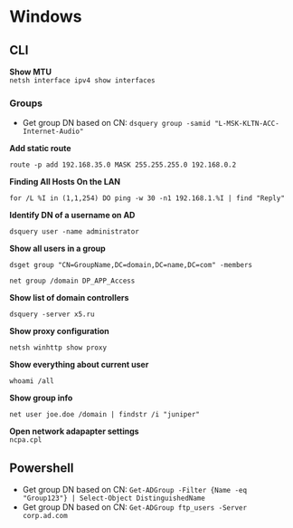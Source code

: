 # Windows

## CLI

**Show MTU**  
`netsh interface ipv4 show interfaces`  

### Groups

- Get group DN based on CN: `dsquery group -samid "L-MSK-KLTN-ACC-Internet-Audio"`

**Add static route**

```
route -p add 192.168.35.0 MASK 255.255.255.0 192.168.0.2
```

**Finding All Hosts On the LAN**

```
for /L %I in (1,1,254) DO ping -w 30 -n1 192.168.1.%I | find "Reply"
```

**Identify DN of a username on AD**

```
dsquery user -name administrator
```

**Show all users in a group**

```
dsget group "CN=GroupName,DC=domain,DC=name,DC=com" -members

net group /domain DP_APP_Access
```

**Show list of domain controllers**

```
dsquery -server x5.ru
```

**Show proxy configuration**

```
netsh winhttp show proxy
```

**Show everything about current user**

```
whoami /all
```

**Show group info**

```
net user joe.doe /domain | findstr /i "juniper"
```

**Open network adapapter settings**  
`ncpa.cpl`

## Powershell

- Get group DN based on CN: `Get-ADGroup -Filter {Name -eq "Group123"} | Select-Object DistinguishedName`
- Get group DN based on CN: `Get-ADGroup ftp_users -Server corp.ad.com`
